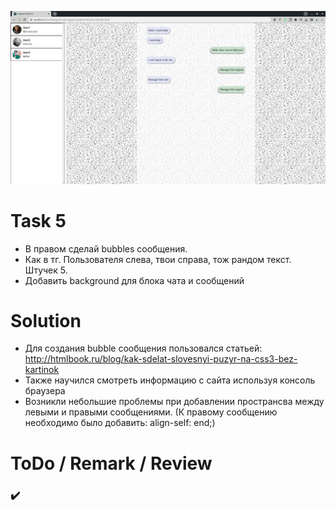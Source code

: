 ![5](https://github.com/makhnanov/telegram-bot-support-platform/blob/main/lessons/5/img.png)

# Task 5
- В правом сделай bubbles сообщения.
- Как в тг. Пользователя слева, твои справа, тож рандом текст. Штучек 5.
- Добавить background для блока чата и сообщений


# Solution
- Для создания bubble сообщения пользовался статьей: http://htmlbook.ru/blog/kak-sdelat-slovesnyi-puzyr-na-css3-bez-kartinok
- Также научился смотреть информацию с сайта используя консоль браузера
- Возникли небольшие проблемы при добавлении пространсва между левыми и правыми сообщениями. (К правому сообщению необходимо было добавить: align-self: end;)
# ToDo / Remark / Review
### :heavy_check_mark:
